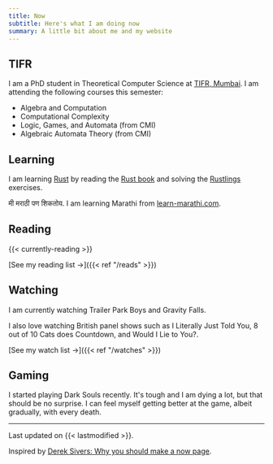 ```yaml
---
title: Now 
subtitle: Here's what I am doing now
summary: A little bit about me and my website
---
```



## TIFR

I am a PhD student in Theoretical Computer Science at [TIFR, Mumbai](https://www.tcs.tifr.res.in/). 
I am attending the following courses this semester:
- Algebra and Computation
- Computational Complexity
- Logic, Games, and Automata (from CMI)
- Algebraic Automata Theory (from CMI)


## Learning

I am learning [Rust](https://rust-lang.org) by reading the [Rust book](https://doc.rust-lang.org/book/) and solving the [Rustlings](https://github.com/rust-lang/rustlings/) exercises. 

मी मराठी पण शिकतोय.
I am learning Marathi from [learn-marathi.com](https://www.learn-marathi.com/courses).

## Reading
{{< currently-reading >}}

[See my reading list &#8594;]({{< ref "/reads" >}})

## Watching

I am currently watching Trailer Park Boys and Gravity Falls. 

I also love watching British panel shows such as I Literally Just Told You, 8 out of 10 Cats does Countdown, and Would I Lie to You?. 

[See my watch list &#8594;]({{< ref "/watches" >}})

## Gaming

I started playing Dark Souls recently. It's tough and I am dying a lot, but that should be no surprise. I can feel myself getting better at the game, albeit gradually, with every death. 

---

Last updated on {{< lastmodified >}}.  

Inspired by [Derek Sivers: Why you should make a now page](https://sive.rs/now).
